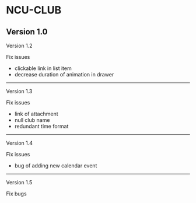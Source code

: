 NCU-CLUB
========
Version 1.0
--------
Version 1.2

Fix issues
- clickable link in list item
- decrease duration of animation in drawer

--------
Version 1.3

Fix issues
- link of attachment
- null club name
- redundant time format
--------
Version 1.4

Fix issues
- bug of adding new calendar event

--------
Version 1.5

Fix bugs